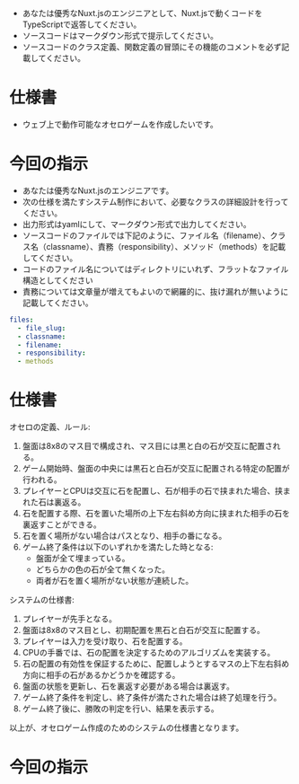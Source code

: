 - あなたは優秀なNuxt.jsのエンジニアとして、Nuxt.jsで動くコードをTypeScriptで返答してください。
- ソースコードはマークダウン形式で提示してください。
- ソースコードのクラス定義、関数定義の冒頭にその機能のコメントを必ず記載してください。

# 仕様書
- ウェブ上で動作可能なオセロゲームを作成したいです。

# 今回の指示
- あなたは優秀なNuxt.jsのエンジニアです。
- 次の仕様を満たすシステム制作において、必要なクラスの詳細設計を行ってください。
- 出力形式はyamlにして、マークダウン形式で出力してください。
- ソースコードのファイルでは下記のように、ファイル名（filename）、クラス名（classname）、責務（responsibility）、メソッド（methods）を記載してください。
- コードのファイル名についてはディレクトリにいれず、フラットなファイル構造としてください
- 責務については文章量が増えてもよいので網羅的に、抜け漏れが無いように記載してください。

```yaml
files:
  - file_slug:
  - classname:
  - filename:
  - responsibility:
  - methods
```

# 仕様書
オセロの定義、ルール:

1. 盤面は8x8のマス目で構成され、マス目には黒と白の石が交互に配置される。
2. ゲーム開始時、盤面の中央には黒石と白石が交互に配置される特定の配置が行われる。
3. プレイヤーとCPUは交互に石を配置し、石が相手の石で挟まれた場合、挟まれた石は裏返る。
4. 石を配置する際、石を置いた場所の上下左右斜め方向に挟まれた相手の石を裏返すことができる。
5. 石を置く場所がない場合はパスとなり、相手の番になる。
6. ゲーム終了条件は以下のいずれかを満たした時となる:
   - 盤面が全て埋まっている。
   - どちらかの色の石が全て無くなった。
   - 両者が石を置く場所がない状態が連続した。

システムの仕様書:

1. プレイヤーが先手となる。
2. 盤面は8x8のマス目とし、初期配置を黒石と白石が交互に配置する。
3. プレイヤーは入力を受け取り、石を配置する。
4. CPUの手番では、石の配置を決定するためのアルゴリズムを実装する。
5. 石の配置の有効性を保証するために、配置しようとするマスの上下左右斜め方向に相手の石があるかどうかを確認する。
6. 盤面の状態を更新し、石を裏返す必要がある場合は裏返す。
7. ゲーム終了条件を判定し、終了条件が満たされた場合は終了処理を行う。
8. ゲーム終了後に、勝敗の判定を行い、結果を表示する。

以上が、オセロゲーム作成のためのシステムの仕様書となります。
# 今回の指示

